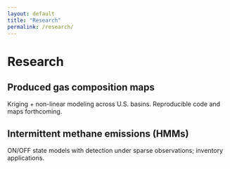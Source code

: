 ```yaml
---
layout: default
title: "Research"
permalink: /research/
---
```


# Research

<div class="cols">
  <div>
    <h2>Produced gas composition maps</h2>
    <p>Kriging + non-linear modeling across U.S. basins. Reproducible code and maps forthcoming.</p>
  </div>
  <div>
    <h2>Intermittent methane emissions (HMMs)</h2>
    <p>ON/OFF state models with detection under sparse observations; inventory applications.</p>
  </div>
</div>